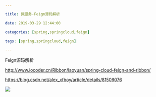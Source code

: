 ```yaml
---

title: 微服务-Feign源码解析

date: 2019-03-29 12:44:00

categories: [spring,springcloud,feign]

tags: [spring,springcloud,feign]

---
```




Feign源码解析

<!--more-->


http://www.iocoder.cn/Ribbon/laoyuan/spring-cloud-feign-and-ribbon/

https://blog.csdn.net/alex_xfboy/article/details/81506076

![](/images/微服务-Feign源码解析/4d627828.png)
